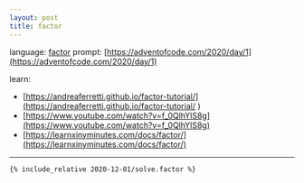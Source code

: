 ```yaml
---
layout: post
title: factor
---
```


language: [factor](https://factorcode.org)
prompt: [https://adventofcode.com/2020/day/1](https://adventofcode.com/2020/day/1)

learn:
* [https://andreaferretti.github.io/factor-tutorial/](https://andreaferretti.github.io/factor-tutorial/
)
* [https://www.youtube.com/watch?v=f_0QlhYlS8g](https://www.youtube.com/watch?v=f_0QlhYlS8g)
* [https://learnxinyminutes.com/docs/factor/](https://learnxinyminutes.com/docs/factor/)

---

```factor
{% include_relative 2020-12-01/solve.factor %}
```

